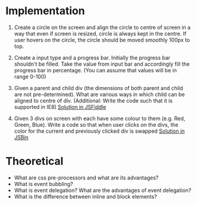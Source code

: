 # Implementation

1. Create a circle on the screen and align the circle to centre of screen in a way that even if screen is resized, circle is always kept in the centre. If user hovers on the circle, the circle should be moved smoothly 100px to top.

2. Create a input type and a progress bar. Initially the progress bar shouldn't be filled. Take the value from input bar and accordingly fill the progress bar in percentage. (You can assume that values will be in range 0-100)

3. Given a parent and child div (the dimensions of both parent and child are not pre-determined). What are various ways in which child can be aligned to centre of div. (Additional: Write the code such that it is supported in IE8) [Solution in JSFiddle](https://jsfiddle.net/emxr3htj/)

4. Given 3 divs on screen with each have some colour to them (e.g. Red, Green, Blue). Write a code so that when user clicks on the divs, the color for the current and previously clicked div is swapped [Solution in JSBin](https://jsbin.com/yanomizuwo/2/edit?html,js,console,output)

# Theoretical

- What are css pre-processors and what are its advantages?
- What is event bubbling?
- What is event delegation? What are the advantages of event delegation?
- What is the difference between inline and block elements?
